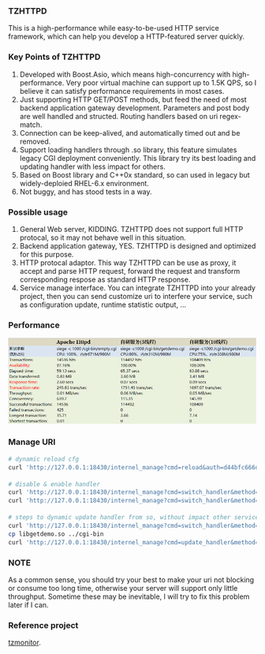 ### TZHTTPD
This is a high-performance while easy-to-be-used HTTP service framework, which can help you develop a HTTP-featured server quickly.   

### Key Points of TZHTTPD
1. Developed with Boost.Asio, which means high-concurrency with high-performance. Very poor virtual machine can support up to 1.5K QPS, so I believe it can satisfy performance requirements in most cases.    
2. Just supporting HTTP GET/POST methods, but feed the need of most backend application gateway development. Parameters and post body are well handled and structed. Routing handlers based on uri regex-match.    
3. Connection can be keep-alived, and automatically timed out and be removed.   
4. Support loading handlers through .so library, this feature simulates legacy CGI deployment conveniently. This library try its best loading and updating handler with less impact for others.    
5. Based on Boost library and C++0x standard, so can used in legacy but widely-deploied RHEL-6.x environment.   
6. Not buggy, and has stood tests in a way.    

### Possible usage
1. General Web server, KIDDING. TZHTTPD does not support full HTTP protocal, so it may not behave well in this situation.   
2. Backend application gateway, YES. TZHTTPD is designed and optimized for this purpose.   
3. HTTP protocal adaptor. This way TZHTTPD can be use as proxy, it accept and parse HTTP request, forward the request and transform corresponding respose as standard HTTP response.   
4. Service manage interface. You can integrate TZHTTPD into your already project, then you can send customize uri to interfere your service, such as configuration update, runtime statistic output, ...   

### Performance
![siege](siege.png?raw=true "siege")

### Manage URI
```bash
# dynamic reload cfg
curl 'http://127.0.0.1:18430/internel_manage?cmd=reload&auth=d44bfc666db304b2f72b4918c8b46f78'

# disable & enable handler
curl 'http://127.0.0.1:18430/internel_manage?cmd=switch_handler&method=get&path=^/cgi-bin/getdemo.cgi$&enable=off&auth=d44bfc666db304b2f72b4918c8b46f78'
curl 'http://127.0.0.1:18430/internel_manage?cmd=switch_handler&method=get&path=^/cgi-bin/getdemo.cgi$&enable=on&auth=d44bfc666db304b2f72b4918c8b46f78'

# steps to dynamic update handler from so, without impact other service
curl 'http://127.0.0.1:18430/internel_manage?cmd=switch_handler&method=get&path=^/cgi-bin/getdemo.cgi$&enable=off&auth=d44bfc666db304b2f72b4918c8b46f78'
cp libgetdemo.so ../cgi-bin 
curl 'http://127.0.0.1:18430/internel_manage?cmd=update_handler&method=get&path=^/cgi-bin/getdemo.cgi$&enable=on&auth=d44bfc666db304b2f72b4918c8b46f78'
```

### NOTE
As a common sense, you should try your best to make your uri not blocking or consume too long time, otherwise your server will support only little throughput. Sometime these may be inevitable, I will try to fix this problem later if I can.

### Reference project   
[tzmonitor](https://github.com/taozhijiang/tzmonitor).   


